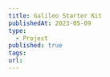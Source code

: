 ```yaml
---
title: Galileo Starter Kit
publishedAt: 2023-05-09
type:
  - Project
published: true
tags: 
url:
---
```

